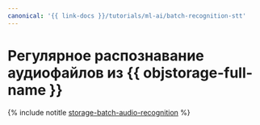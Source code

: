 ```yaml
---
canonical: '{{ link-docs }}/tutorials/ml-ai/batch-recognition-stt'
---
```


# Регулярное распознавание аудиофайлов из {{ objstorage-full-name }}

{% include notitle [storage-batch-audio-recognition](../../_tutorials/ml-ai/batch-recognition-stt.md) %}